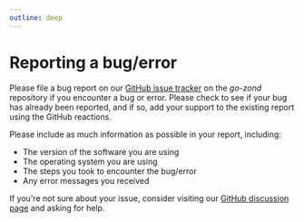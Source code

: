 ```yaml
---
outline: deep
---
```


# Reporting a bug/error

Please file a bug report on our [GitHub issue tracker](https://github.com/theQRL/go-zond/issues) on the _go-zond_ repository if you encounter a bug or error.  Please check to see if your bug has already been reported, and if so, add your support to the existing report using the GitHub reactions.

Please include as much information as possible in your report, including:

- The version of the software you are using
- The operating system you are using
- The steps you took to encounter the bug/error
- Any error messages you received

If you're not sure about your issue, consider visiting our [GitHub discussion page](https://github.com/theQRL/go-zond/discussions) and asking for help.
